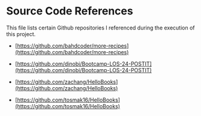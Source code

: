 # Source Code References

This file lists certain Github repositories I referenced during the execution of this project.

* [https://github.com/bahdcoder/more-recipes](https://github.com/bahdcoder/more-recipes)

* [https://github.com/dinobi/Bootcamp-LOS-24-POSTIT](https://github.com/dinobi/Bootcamp-LOS-24-POSTIT)

* [https://github.com/zachang/HelloBooks](https://github.com/zachang/HelloBooks)

* [https://github.com/tosmak16/HelloBooks](https://github.com/tosmak16/HelloBooks)
